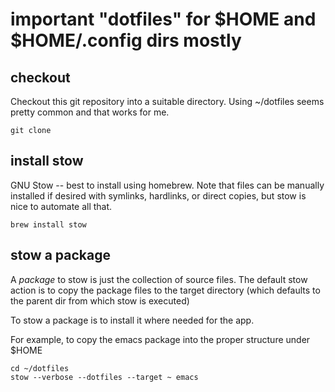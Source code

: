 # important "dotfiles" for $HOME and $HOME/.config dirs mostly

## checkout
Checkout this git repository into a suitable directory.  Using ~/dotfiles
seems pretty common and that works for me.

```
git clone 
```


## install stow

GNU Stow -- best to install using homebrew. Note that
files can be manually installed if desired with symlinks, hardlinks, or
direct copies, but stow is nice to automate all that.

```
brew install stow
```

## stow a package

A _package_ to stow is just the collection of source files.  The default
stow action is to copy the package files to the target directory (which
defaults to the parent dir from which stow is executed)

To stow a package is to install it where needed for the app.  

For example, to copy the emacs package into the proper structure under $HOME

```
cd ~/dotfiles
stow --verbose --dotfiles --target ~ emacs
```

